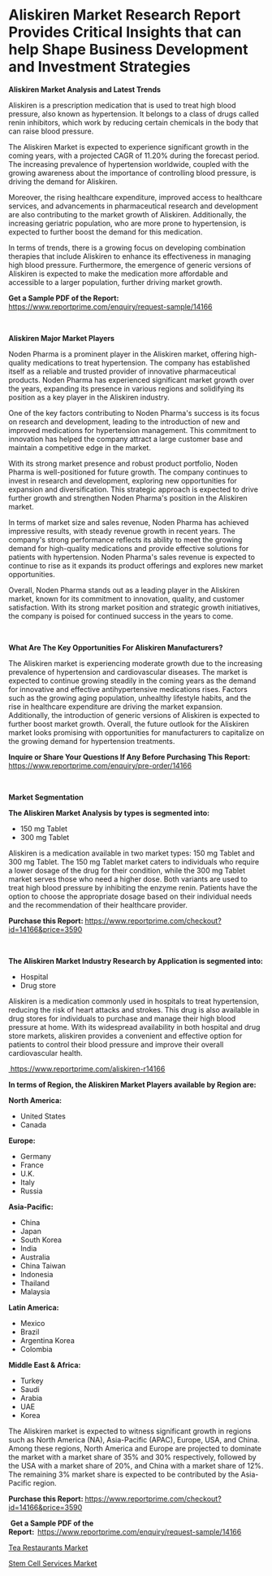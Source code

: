 <p><h1>Aliskiren Market Research Report Provides Critical Insights that can help Shape Business Development and Investment Strategies</h1></p><p><strong>Aliskiren Market Analysis and Latest Trends</strong></p>
<p><p>Aliskiren is a prescription medication that is used to treat high blood pressure, also known as hypertension. It belongs to a class of drugs called renin inhibitors, which work by reducing certain chemicals in the body that can raise blood pressure.</p><p>The Aliskiren Market is expected to experience significant growth in the coming years, with a projected CAGR of 11.20% during the forecast period. The increasing prevalence of hypertension worldwide, coupled with the growing awareness about the importance of controlling blood pressure, is driving the demand for Aliskiren.</p><p>Moreover, the rising healthcare expenditure, improved access to healthcare services, and advancements in pharmaceutical research and development are also contributing to the market growth of Aliskiren. Additionally, the increasing geriatric population, who are more prone to hypertension, is expected to further boost the demand for this medication.</p><p>In terms of trends, there is a growing focus on developing combination therapies that include Aliskiren to enhance its effectiveness in managing high blood pressure. Furthermore, the emergence of generic versions of Aliskiren is expected to make the medication more affordable and accessible to a larger population, further driving market growth.</p></p>
<p><strong>Get a Sample PDF of the Report:&nbsp;</strong> <a href="https://www.reportprime.com/enquiry/request-sample/14166">https://www.reportprime.com/enquiry/request-sample/14166</a></p>
<p>&nbsp;</p>
<p><strong>Aliskiren Major Market Players</strong></p>
<p><p>Noden Pharma is a prominent player in the Aliskiren market, offering high-quality medications to treat hypertension. The company has established itself as a reliable and trusted provider of innovative pharmaceutical products. Noden Pharma has experienced significant market growth over the years, expanding its presence in various regions and solidifying its position as a key player in the Aliskiren industry.</p><p>One of the key factors contributing to Noden Pharma's success is its focus on research and development, leading to the introduction of new and improved medications for hypertension management. This commitment to innovation has helped the company attract a large customer base and maintain a competitive edge in the market.</p><p>With its strong market presence and robust product portfolio, Noden Pharma is well-positioned for future growth. The company continues to invest in research and development, exploring new opportunities for expansion and diversification. This strategic approach is expected to drive further growth and strengthen Noden Pharma's position in the Aliskiren market.</p><p>In terms of market size and sales revenue, Noden Pharma has achieved impressive results, with steady revenue growth in recent years. The company's strong performance reflects its ability to meet the growing demand for high-quality medications and provide effective solutions for patients with hypertension. Noden Pharma's sales revenue is expected to continue to rise as it expands its product offerings and explores new market opportunities.</p><p>Overall, Noden Pharma stands out as a leading player in the Aliskiren market, known for its commitment to innovation, quality, and customer satisfaction. With its strong market position and strategic growth initiatives, the company is poised for continued success in the years to come.</p></p>
<p>&nbsp;</p>
<p><strong>What Are The Key Opportunities For Aliskiren Manufacturers?</strong></p>
<p><p>The Aliskiren market is experiencing moderate growth due to the increasing prevalence of hypertension and cardiovascular diseases. The market is expected to continue growing steadily in the coming years as the demand for innovative and effective antihypertensive medications rises. Factors such as the growing aging population, unhealthy lifestyle habits, and the rise in healthcare expenditure are driving the market expansion. Additionally, the introduction of generic versions of Aliskiren is expected to further boost market growth. Overall, the future outlook for the Aliskiren market looks promising with opportunities for manufacturers to capitalize on the growing demand for hypertension treatments.</p></p>
<p><strong>Inquire or Share Your Questions If Any Before Purchasing This Report:</strong> <a href="https://www.reportprime.com/enquiry/pre-order/14166">https://www.reportprime.com/enquiry/pre-order/14166</a></p>
<p>&nbsp;</p>
<p><strong>Market Segmentation</strong></p>
<p><strong>The Aliskiren Market Analysis by types is segmented into:</strong></p>
<p><ul><li>150 mg Tablet</li><li>300 mg Tablet</li></ul></p>
<p><p>Aliskiren is a medication available in two market types: 150 mg Tablet and 300 mg Tablet. The 150 mg Tablet market caters to individuals who require a lower dosage of the drug for their condition, while the 300 mg Tablet market serves those who need a higher dose. Both variants are used to treat high blood pressure by inhibiting the enzyme renin. Patients have the option to choose the appropriate dosage based on their individual needs and the recommendation of their healthcare provider.</p></p>
<p><strong>Purchase this Report:&nbsp;</strong><a href="https://www.reportprime.com/checkout?id=14166&price=3590">https://www.reportprime.com/checkout?id=14166&price=3590</a></p>
<p>&nbsp;</p>
<p><strong>The Aliskiren Market Industry Research by Application is segmented into:</strong></p>
<p><ul><li>Hospital</li><li>Drug store</li></ul></p>
<p><p>Aliskiren is a medication commonly used in hospitals to treat hypertension, reducing the risk of heart attacks and strokes. This drug is also available in drug stores for individuals to purchase and manage their high blood pressure at home. With its widespread availability in both hospital and drug store markets, aliskiren provides a convenient and effective option for patients to control their blood pressure and improve their overall cardiovascular health.</p></p>
<p><a href="https://www.reportprime.com/aliskiren-r14166">&nbsp;https://www.reportprime.com/aliskiren-r14166</a></p>
<p><strong>In terms of Region, the Aliskiren Market Players available by Region are:</strong></p>
<p>
    <p> <strong> North America: </strong>
        <ul>
            <li>United States</li>
            <li>Canada</li>
        </ul>
        </p> 
    <p> <strong> Europe: </strong>
        <ul>
            <li>Germany</li>
            <li>France</li>
            <li>U.K.</li>
            <li>Italy</li>
            <li>Russia</li>
        </ul>
        </p> 
    <p> <strong> Asia-Pacific: </strong>
        <ul>
            <li>China</li>
            <li>Japan</li>
            <li>South Korea</li>
            <li>India</li>
            <li>Australia</li>
            <li>China Taiwan</li>
            <li>Indonesia</li>
            <li>Thailand</li>
            <li>Malaysia</li>
        </ul>
        </p> 
    <p> <strong> Latin America: </strong>
        <ul>
            <li>Mexico</li>
            <li>Brazil</li>
            <li>Argentina Korea</li>
            <li>Colombia</li>
        </ul>
        </p> 
    <p> <strong> Middle East & Africa: </strong>
        <ul>
            <li>Turkey</li>
            <li>Saudi</li>
            <li>Arabia</li>
            <li>UAE</li>
            <li>Korea</li>
        </ul>
    </p>
    </p>
<p><p>The Aliskiren market is expected to witness significant growth in regions such as North America (NA), Asia-Pacific (APAC), Europe, USA, and China. Among these regions, North America and Europe are projected to dominate the market with a market share of 35% and 30% respectively, followed by the USA with a market share of 20%, and China with a market share of 12%. The remaining 3% market share is expected to be contributed by the Asia-Pacific region.</p></p>
<p><strong>Purchase this Report: </strong><a href="https://www.reportprime.com/checkout?id=14166&price=3590">https://www.reportprime.com/checkout?id=14166&price=3590</a></p>
<p>&nbsp;<strong>Get a Sample PDF of the Report:&nbsp;&nbsp;</strong><a href="https://www.reportprime.com/enquiry/request-sample/14166">https://www.reportprime.com/enquiry/request-sample/14166</a></p>
<p><strong></strong></p>
<p><p><a href="https://github.com/qqkvdkuc33/Market-Research-Report-List-1/blob/main/tea-restaurants-market.md">Tea Restaurants Market</a></p><p><a href="https://github.com/pizolina/Market-Research-Report-List-6/blob/main/stem-cell-services-market.md">Stem Cell Services Market</a></p></p>